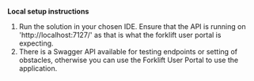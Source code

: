 **Local setup instructions**

1. Run the solution in your chosen IDE. Ensure that the API is running on 'http://localhost:7127/' as that is what the forklift user portal is expecting.
2. There is a Swagger API available for testing endpoints or setting of obstacles, otherwise you can use the Forklift User Portal to use the application.
